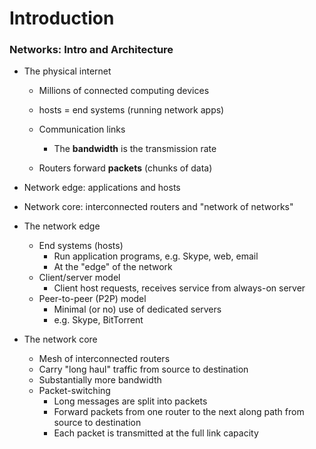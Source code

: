 # Introduction

### Networks: Intro and Architecture

* The physical internet

  * Millions of connected computing devices
  * hosts = end systems (running network apps)

  * Communication links
    * The **bandwidth** is the transmission rate
  * Routers forward **packets** (chunks of data)

* Network edge: applications and hosts

* Network core: interconnected routers and "network of networks"

* The network edge

  * End systems (hosts)
    * Run application programs, e.g. Skype, web, email
    * At the "edge" of the network
  * Client/server model
    * Client host requests, receives service from always-on server
  * Peer-to-peer (P2P) model
    * Minimal (or no) use of dedicated servers
    * e.g. Skype, BitTorrent

* The network core

  * Mesh of interconnected routers
  * Carry "long haul" traffic from source to destination
  * Substantially more bandwidth
  * Packet-switching
    * Long messages are split into packets
    * Forward packets from one router to the next along path from source to destination
    * Each packet is transmitted at the full link capacity